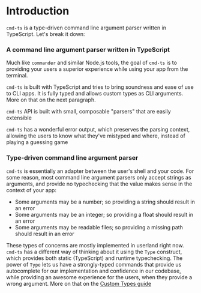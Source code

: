 # Introduction

`cmd-ts` is a type-driven command line argument parser written in TypeScript. Let's break it down:

### A command line argument parser written in TypeScript

Much like `commander` and similar Node.js tools, the goal of `cmd-ts` is to providing your users a superior experience while using your app from the terminal.

`cmd-ts` is built with TypeScript and tries to bring soundness and ease of use to CLI apps. It is fully typed and allows custom types as CLI arguments. More on that on the next paragraph.

`cmd-ts` API is built with small, composable "parsers" that are easily extensible

`cmd-ts` has a wonderful error output, which preserves the parsing context, allowing the users to know what they've mistyped and where, instead of playing a guessing game

### Type-driven command line argument parser

`cmd-ts` is essentially an adapter between the user's shell and your code. For some reason, most command line argument parsers only accept strings as arguments, and provide no typechecking that the value makes sense in the context of your app:

* Some arguments may be a number; so providing a string should result in an error
* Some arguments may be an integer; so providing a float should result in an error
* Some arguments may be readable files; so providing a missing path should result in an error

These types of concerns are mostly implemented in userland right now. `cmd-ts` has a different way of thinking about it using the `Type` construct, which provides both static (TypeScript) and runtime typechecking. The power of `Type` lets us have a strongly-typed commands that provide us autocomplete for our implementation and confidence in our codebase, while providing an awesome experience for the users, when they provide a wrong argument. More on that on the [Custom Types guide](./custom_types.md)
